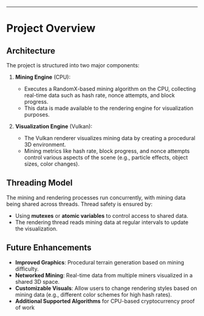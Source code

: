 
---
# Project Overview

## Architecture

The project is structured into two major components:

1. **Mining Engine** (CPU):
   - Executes a RandomX-based mining algorithm on the CPU, collecting real-time data such as hash rate, nonce attempts, and block progress.
   - This data is made available to the rendering engine for visualization purposes.

2. **Visualization Engine** (Vulkan):
   - The Vulkan renderer visualizes mining data by creating a procedural 3D environment.
   - Mining metrics like hash rate, block progress, and nonce attempts control various aspects of the scene (e.g., particle effects, object sizes, color changes).

## Threading Model

The mining and rendering processes run concurrently, with mining data being shared across threads. Thread safety is ensured by:
- Using **mutexes** or **atomic variables** to control access to shared data.
- The rendering thread reads mining data at regular intervals to update the visualization.

## Future Enhancements

- **Improved Graphics**: Procedural terrain generation based on mining difficulty.
- **Networked Mining**: Real-time data from multiple miners visualized in a shared 3D space.
- **Customizable Visuals**: Allow users to change rendering styles based on mining data (e.g., different color schemes for high hash rates).
- **Additional Supported Algorithms** for CPU-based cryptocurrency proof of work

